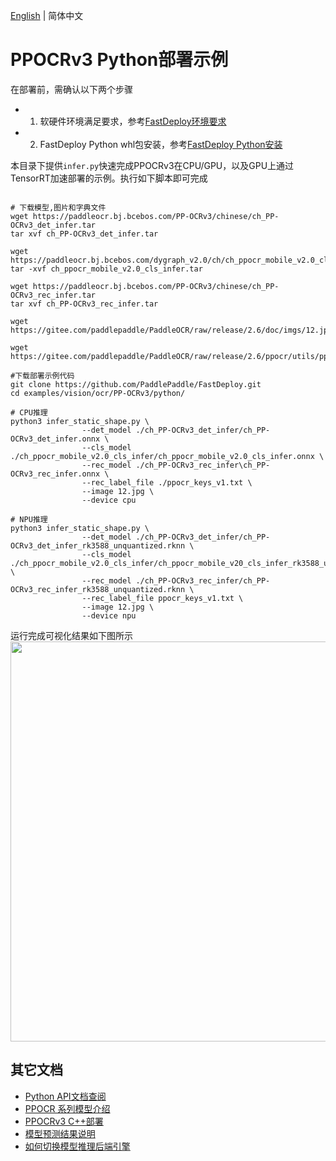 [English](README.md) | 简体中文
# PPOCRv3 Python部署示例

在部署前，需确认以下两个步骤

- 1. 软硬件环境满足要求，参考[FastDeploy环境要求](../../../../../docs/cn/build_and_install/download_prebuilt_libraries.md)  
- 2. FastDeploy Python whl包安装，参考[FastDeploy Python安装](../../../../../docs/cn/build_and_install/download_prebuilt_libraries.md)

本目录下提供`infer.py`快速完成PPOCRv3在CPU/GPU，以及GPU上通过TensorRT加速部署的示例。执行如下脚本即可完成

```

# 下载模型,图片和字典文件
wget https://paddleocr.bj.bcebos.com/PP-OCRv3/chinese/ch_PP-OCRv3_det_infer.tar
tar xvf ch_PP-OCRv3_det_infer.tar

wget https://paddleocr.bj.bcebos.com/dygraph_v2.0/ch/ch_ppocr_mobile_v2.0_cls_infer.tar
tar -xvf ch_ppocr_mobile_v2.0_cls_infer.tar

wget https://paddleocr.bj.bcebos.com/PP-OCRv3/chinese/ch_PP-OCRv3_rec_infer.tar
tar xvf ch_PP-OCRv3_rec_infer.tar

wget https://gitee.com/paddlepaddle/PaddleOCR/raw/release/2.6/doc/imgs/12.jpg

wget https://gitee.com/paddlepaddle/PaddleOCR/raw/release/2.6/ppocr/utils/ppocr_keys_v1.txt

#下载部署示例代码
git clone https://github.com/PaddlePaddle/FastDeploy.git
cd examples/vision/ocr/PP-OCRv3/python/

# CPU推理
python3 infer_static_shape.py \
                --det_model ./ch_PP-OCRv3_det_infer/ch_PP-OCRv3_det_infer.onnx \
                --cls_model ./ch_ppocr_mobile_v2.0_cls_infer/ch_ppocr_mobile_v2.0_cls_infer.onnx \
                --rec_model ./ch_PP-OCRv3_rec_infer\ch_PP-OCRv3_rec_infer.onnx \
                --rec_label_file ./ppocr_keys_v1.txt \
                --image 12.jpg \
                --device cpu

# NPU推理
python3 infer_static_shape.py \
                --det_model ./ch_PP-OCRv3_det_infer/ch_PP-OCRv3_det_infer_rk3588_unquantized.rknn \
                --cls_model ./ch_ppocr_mobile_v2.0_cls_infer/ch_ppocr_mobile_v20_cls_infer_rk3588_unquantized.rknn \
                --rec_model ./ch_PP-OCRv3_rec_infer/ch_PP-OCRv3_rec_infer_rk3588_unquantized.rknn \
                --rec_label_file ppocr_keys_v1.txt \
                --image 12.jpg \
                --device npu
```

运行完成可视化结果如下图所示
<img width="640" src="https://user-images.githubusercontent.com/109218879/185826024-f7593a0c-1bd2-4a60-b76c-15588484fa08.jpg">




## 其它文档

- [Python API文档查阅](https://baidu-paddle.github.io/fastdeploy-api/python/html/)
- [PPOCR 系列模型介绍](../../)
- [PPOCRv3 C++部署](../cpp)
- [模型预测结果说明](../../../../../docs/api/vision_results/)
- [如何切换模型推理后端引擎](../../../../../docs/cn/faq/how_to_change_backend.md)
